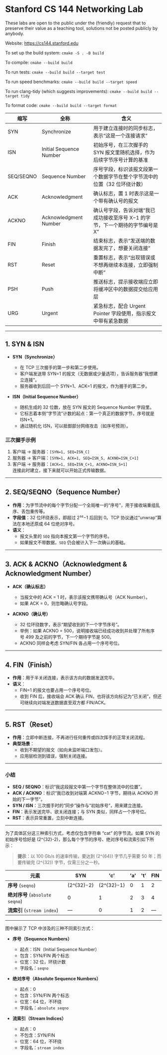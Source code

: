 Stanford CS 144 Networking Lab
==============================

These labs are open to the public under the (friendly) request that to
preserve their value as a teaching tool, solutions not be posted
publicly by anybody.

Website: https://cs144.stanford.edu

To set up the build system: `cmake -S . -B build`

To compile: `cmake --build build`

To run tests: `cmake --build build --target test`

To run speed benchmarks: `cmake --build build --target speed`

To run clang-tidy (which suggests improvements): `cmake --build build --target tidy`

To format code: `cmake --build build --target format`



| 缩写     | 全称                            | 含义                                                         |
|--------|--------------------------------|------------------------------------------------------------|
| SYN    | Synchronize                    | 用于建立连接时的同步标志，表示“这是一个连接请求”                            |
| ISN    | Initial Sequence Number        | 初始序号，在三次握手的 SYN 报文里随机选择，作为后续字节序号计算的基准                    |
| SEQ/SEQNO | Sequence Number               | 序号字段，标识该报文段第一个数据字节在整个字节流中的位置（32 位环绕计数）              |
| ACK    | Acknowledgment                 | 确认标志，置 1 时表示这是一个带有确认号的报文                                   |
| ACKNO  | Acknowledgment Number          | 确认号字段，告诉对端“我已成功接收至序号 X−1 的字节，下一个期待的字节编号是 X”         |
| FIN    | Finish                         | 结束标志，表示“发送端的数据发完了，想要关闭连接”                                |
| RST    | Reset                          | 重置标志，表示“出现错误或不想再继续本连接，立即强制中断”                          |
| PSH    | Push                           | 推送标志，提示接收端应立即将缓冲区中的数据提交给应用层                              |
| URG    | Urgent                         | 紧急标志，配合 Urgent Pointer 字段使用，指示报文中带有紧急数据                         |

---

## 1. SYN & ISN

- **SYN（Synchronize）**  
  - 在 TCP 三次握手的第一步和第二步使用。  
  - 客户端发送带 SYN=1 的报文（无数据或少量选项），告诉服务器“我想建立连接”。  
  - 服务器收到后回一个 SYN=1、ACK=1 的报文，作为握手的第二步。

- **ISN（Initial Sequence Number）**  
  - 随机生成的 32 位数，放在 SYN 报文的 Sequence Number 字段里。  
  - 它标志着本侧“字节流”计数的起点：第一个真正的数据字节，序号就是 ISN+1。  
  - 通过随机化 ISN，可以抵御部分网络攻击（如序号预测）。

### 三次握手示例
1. 客户端 → 服务器：`[SYN=1, SEQ=ISN_C]`  
2. 服务器 → 客户端：`[SYN=1, ACK=1, SEQ=ISN_S, ACKNO=ISN_C+1]`  
3. 客户端 → 服务器：`[ACK=1, SEQ=ISN_C+1, ACKNO=ISN_S+1]`  
连接此时建立，接下来就可以开始正式传输数据。

---

## 2. SEQ/SEQNO（Sequence Number）

- **作用**：为字节流中的每个字节分配一个全局唯一的“序号”，用于接收端重组乱序、丢包重传等。  
- **字段值**：32 位环绕表示，即超过 2³²−1 后回到 0。TCP 协议通过“unwrap”算法在本地还原成 64 位绝对序号。  
- **语义**：
  - 报文头里的 `SEQ` 指向本报文第一个字节的序号。  
  - 如果报文不带数据，`SEQ` 仍会被计入下一次确认的基础。

---

## 3. ACK & ACKNO（Acknowledgment & Acknowledgment Number）

- **ACK（确认标志）**  
  - 当报文中的 ACK = 1 时，表示该报文携带确认号（ACK Number）。  
  - 如果 ACK = 0，则忽略确认号字段。

- **ACKNO（确认号）**  
  - 32 位环绕数字，表示“期望收到的下一个字节序号”。  
  - 举例：如果 ACKNO = 500，说明接收端已经成功收到并处理了所有序号 499 及之前的字节，下一个期待字节是 500。  
  - ACKNO 同样会考虑 SYN/FIN 各占用一个序号号位。

---

## 4. FIN（Finish）

- **作用**：用于半关闭连接，表示该方向的数据发送完毕。  
- **语义**：  
  - FIN=1 的报文也要占用一个序号号位。  
  - 收到 FIN 后，接收端会 ACK 确认 FIN，也将该方向标记为“已关闭”，但还可继续向对端发送数据直至双方都 FIN/ACK。

---

## 5. RST（Reset）

- **作用**：立即中断连接，不再进行任何重传或四次挥手的正常关闭流程。  
- **典型场景**：  
  - 收到不期望的报文（如向未监听端口发包）。  
  - 应用层检测到错误，强制关闭连接。

---

### 小结

- **SEQ / SEQNO**：标识“我这段报文中第一个字节在整体流中的位置”。  
- **ACK / ACKNO**：标识“我已收到对端第 ACKNO−1 字节，期待从 ACKNO 开始的下一字节”。  
- **SYN / ISN**：三次握手时的“同步”操作与“初始序号”，用来建立连接。  
- **FIN**：表示发送完毕、欲关闭连接；与 SYN 类似，同样占一个序号位。  
- **RST**：表示异常重置，立刻中断连接。

---


为了具体区分这三种索引方式，考虑仅包含字符串 “cat” 的字节流。如果 SYN 的初始序号恰好是 \(2^{32}-2\)，那么每个字节的序号、绝对序号和流索引如下所示：

> **提示**：以 100 Gb/s 的速率传输，要达到 \(2^{64}\) 字节几乎需要 50 年；而要传输完 \(2^{32}\) 字节，仅需三分之一秒。

| 元素                | SYN        | 'c'        | 'a' | 't' | FIN   |
|-------------------|------------|------------|-----|-----|-------|
| **序号** (`seqno`)         | \(2^{32}-2\) | \(2^{32}-1\) | 0   | 1   | 2     |
| **绝对序号** (`absolute seqno`) | 0          | 1          | 2   | 3   | 4     |
| **流索引** (`stream index`)    | —          | 0          | 1   | 2   | —     |

---

图中展示了 TCP 中涉及的三种不同索引方式：

- **序号（Sequence Numbers）**  
  - 起点：ISN（Initial Sequence Number）  
  - 包含：SYN/FIN 两个标志  
  - 位宽：32 位，环绕计数  
  - 字段名：`seqno`  

- **绝对序号（Absolute Sequence Numbers）**  
  - 起点：0  
  - 包含：SYN/FIN 两个标志  
  - 位宽：64 位，不环绕  
  - 字段名：`absolute seqno`  

- **流索引（Stream Indices）**  
  - 起点：0  
  - 不包含：SYN/FIN  
  - 位宽：64 位，不环绕  
  - 字段名：`stream index`
